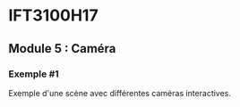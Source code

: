 # IFT3100H17

## Module 5 : Caméra

### Exemple #1
Exemple d'une scène avec différentes caméras interactives.

